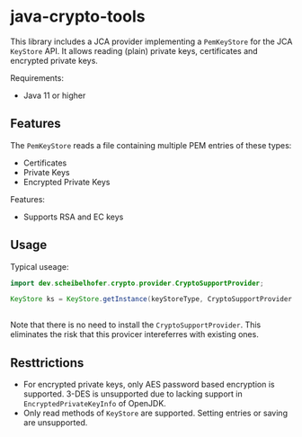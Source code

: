 # java-crypto-tools

This library includes a JCA provider implementing a `PemKeyStore` for the JCA `KeyStore` API. 
It allows reading (plain) private keys, certificates and encrypted private keys.

Requirements:
* Java 11 or higher

## Features

The `PemKeyStore` reads a file containing multiple PEM entries of these types:

* Certificates
* Private Keys
* Encrypted Private Keys
 
Features:

* Supports RSA and EC keys

## Usage

Typical useage:

```java
import dev.scheibelhofer.crypto.provider.CryptoSupportProvider;

KeyStore ks = KeyStore.getInstance(keyStoreType, CryptoSupportProvider.getInstance());
        
```

Note that there is no need to install the `CryptoSupportProvider`. 
This eliminates the risk that this provicer intereferres with existing ones.

## Resttrictions

* For encrypted private keys, only AES password based encryption is supported. 
3-DES is unsupported due to lacking support in `EncryptedPrivateKeyInfo` of OpenJDK.
* Only read methods of `KeyStore` are supported. Setting entries or saving are unsupported.
